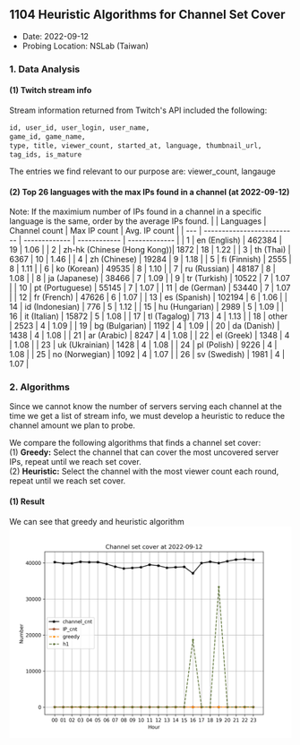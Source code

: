 ## 1104 Heuristic Algorithms for Channel Set Cover
- Date: 2022-09-12
- Probing Location: NSLab (Taiwan)

### 1. Data Analysis
#### (1) Twitch stream info
Stream information returned from Twitch's API included the following:  
```
id, user_id, user_login, user_name, 
game_id, game_name, 
type, title, viewer_count, started_at, language, thumbnail_url, tag_ids, is_mature
```
The entries we find relevant to our purpose are: viewer_count, langauge

#### (2) Top 26 languages with the max IPs found in a channel (at 2022-09-12)
Note: If the maximium number of IPs found in a channel in a specific language is the same, order by the average IPs found.
|     | Languages                  | Channel count | Max IP count | Avg. IP count |
| --- | -------------------------- | ------------- | ------------ | ------------- |
| 1   | en (English)               | 462384        | 19           | 1.06          |
| 2   | zh-hk (Chinese (Hong Kong))| 1872          | 18           | 1.22          |
| 3   | th (Thai)                  | 6367          | 10           | 1.46          |
| 4   | zh (Chinese)               | 19284         | 9            | 1.18          |
| 5   | fi (Finnish)               | 2555          | 8            | 1.11          |
| 6   | ko (Korean)                | 49535         | 8            | 1.10          |
| 7   | ru (Russian)               | 48187         | 8            | 1.08          |
| 8   | ja (Japanese)              | 38466         | 7            | 1.09          |
| 9   | tr (Turkish)               | 10522         | 7            | 1.07          |
| 10  | pt (Portuguese)            | 55145         | 7            | 1.07          |
| 11  | de (German)                | 53440         | 7            | 1.07          |
| 12  | fr (French)                | 47626         | 6            | 1.07          |
| 13  | es (Spanish)               | 102194        | 6            | 1.06          |
| 14  | id (Indonesian)            | 776           | 5            | 1.12          |
| 15  | hu (Hungarian)             | 2989          | 5            | 1.09          |
| 16  | it (Italian)               | 15872         | 5            | 1.08          |
| 17  | tl (Tagalog)               | 713           | 4            | 1.13          |
| 18  | other                      | 2523          | 4            | 1.09          |
| 19  | bg (Bulgarian)             | 1192          | 4            | 1.09          |
| 20  | da (Danish)                | 1438          | 4            | 1.08          |
| 21  | ar (Arabic)                | 8247          | 4            | 1.08          |
| 22  | el (Greek)                 | 1348          | 4            | 1.08          |
| 23  | uk (Ukrainian)             | 1428          | 4            | 1.08          |
| 24  | pl (Polish)                | 9226          | 4            | 1.08          |
| 25  | no (Norwegian)             | 1092          | 4            | 1.07          |
| 26  | sv (Swedish)               | 1981          | 4            | 1.07          |


### 2. Algorithms
Since we cannot know the number of servers serving each channel at the time we get a list of stream info, we must develop a heuristic to reduce the channel amount we plan to probe.  

We compare the following algorithms that finds a channel set cover:  
(1) **Greedy:** Select the channel that can cover the most uncovered server IPs, repeat until we reach set cover.  
(2) **Heuristic:** Select the channel with the most viewer count each round, repeat until we reach set cover.  

#### (1) Result
We can see that greedy and heuristic algorithm 
<img src="/images/channel-1.png" width="600">
